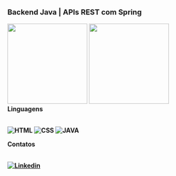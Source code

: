 ### Backend Java | APIs REST com Spring


<div>
  <a href-"https://github.com/asce1dev">
    <img height="180em" src="https://github-readme-stats.vercel.app/api?username=asce1dev&show_icons=true&theme=dark&include_all_commits-true&count_private=true"/>
    <img height="180em" src="https://github-readme-stats.vercel.app/api/top-langs/?username=asce1dev&layout=compact&langs_count=16&theme=dark"/>
</div>
    
<html>
  <strong>Linguagens<br /><br />
</html>

![HTML](https://img.shields.io/badge/HTML-239120?style=for-the-badge&logo=html5&logoColor=white)
![CSS](https://img.shields.io/badge/CSS-239120?&style=for-the-badge&logo=css3&logoColor=white)
![JAVA](https://img.shields.io/badge/Java-ED8B00?style=for-the-badge&logo=openjdk&logoColor=white)


<html>
    <strong>Contatos<br /><br />
</html>

[![Linkedin](https://img.shields.io/badge/LinkedIn-0077B5?style=for-the-badge&logo=linkedin&logoColor=white)](https://www.linkedin.com/in/alan-delon-808576106/)
